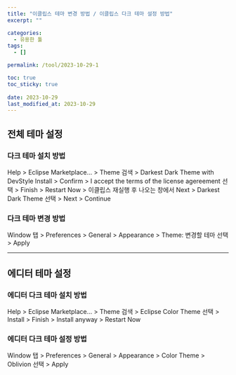 ```yaml
---
title: "이클립스 테마 변경 방법 / 이클립스 다크 테마 설정 방법"
excerpt: ""

categories:
  - 유용한 툴
tags:
  - []

permalink: /tool/2023-10-29-1

toc: true
toc_sticky: true
 
date: 2023-10-29
last_modified_at: 2023-10-29
---
```


## 전체 테마 설정

### 다크 테마 설치 방법
Help > Eclipse Marketplace... > Theme 검색 > Darkest Dark Theme with DevStyle Install > Confirm > I accept the terms of the license agereement 선택 > Finish > Restart Now > 이클립스 재실행 후 나오는 창에서 Next > Darkest Dark Theme 선택 > Next > Continue

### 다크 테마 변경 방법
Window 탭 > Preferences > General > Appearance > Theme: 변경할 테마 선택 > Apply

---

## 에디터 테마 설정

### 에디터 다크 테마 설치 방법
Help > Eclipse Marketplace... > Theme 검색 > Eclipse Color Theme 선택 > Install > Finish > Install anyway > Restart Now

### 에디터 다크 테마 설정 방법
Window 탭 > Preferences > General > Appearance > Color Theme > Oblivion 선택 > Apply